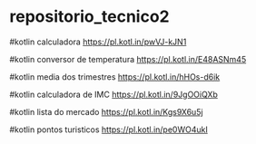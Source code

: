 
# repositorio_tecnico2

#kotlin calculadora https://pl.kotl.in/pwVJ-kJN1

#kotlin conversor de temperatura https://pl.kotl.in/E48ASNm45

#kotlin media dos trimestres https://pl.kotl.in/hHOs-d6ik

#kotlin calculadora de IMC https://pl.kotl.in/9JgOOiQXb

#kotlin lista do mercado https://pl.kotl.in/Kgs9X6u5j

#kotlin pontos turisticos https://pl.kotl.in/pe0WO4ukI
